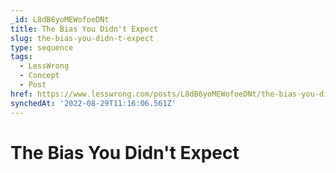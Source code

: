 ```yaml
---
_id: L8dB6yoMEWofoeDNt
title: The Bias You Didn't Expect
slug: the-bias-you-didn-t-expect
type: sequence
tags:
  - LessWrong
  - Concept
  - Post
href: https://www.lesswrong.com/posts/L8dB6yoMEWofoeDNt/the-bias-you-didn-t-expect
synchedAt: '2022-08-29T11:16:06.561Z'
---
```

# The Bias You Didn't Expect

